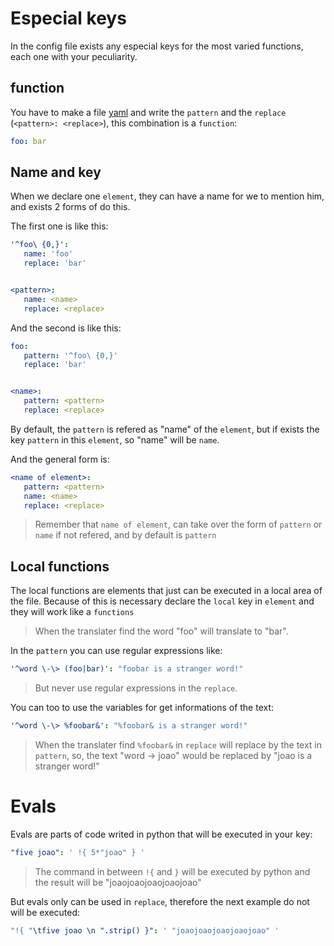 # Especial keys

In the config file exists any especial keys for the most varied functions, each one with your peculiarity.

## function

You have to make a file [yaml](yaml.org) and write the `pattern` and the `replace` (`<pattern>: <replace>`), this combination is a `function`:

```YAML
foo: bar
```

## Name and key

When we declare one `element`, they can have a name for we to mention him, and exists 2 forms of do this.

The first one is like this:

```YAML
'^foo\ {0,}':
   name: 'foo'
   replace: 'bar'


<pattern>:
   name: <name>
   replace: <replace>
```

And the second is like this:

```YAML
foo:
   pattern: '^foo\ {0,}'
   replace: 'bar'


<name>:
   pattern: <pattern>
   replace: <replace>
```

By default, the `pattern` is refered as "name" of the `element`, but if exists the key `pattern` in this `element`, so "name" will be `name`.

And the general form is:

```YAML
<name of element>:
   pattern: <pattern>
   name: <name>
   replace: <replace>
```

> Remember that `name of element`, can take over the form of `pattern` or `name` if not refered, and by default is `pattern`

## Local functions

The local functions are elements that just can be executed in a local area of the file. Because of this is necessary declare the `local` key in `element` and they will work like a `functions`

> When the translater find the word "foo" will translate to "bar".

In the `pattern` you can use regular expressions like:

```YAML
'^word \-\> (foo|bar)': "foobar is a stranger word!"
```

> But never use regular expressions in the `replace`.

You can too to use the variables for get informations of the text:

```YAML
'^word \-\> %foobar&': "%foobar& is a stranger word!"
```

> When the translater find `%foobar&` in `replace` will replace by the text in `pattern`, so, the text "word -> joao" would be replaced by "joao is a stranger word!"

# Evals

Evals are parts of code writed in python that will be executed in your key:

```YAML
"five joao": ' !{ 5*"joao" } '
```

> The command in between `!{` and `}` will be executed by python and the result will be "joaojoaojoaojoaojoao"

But evals only can be used in `replace`, therefore the next example do not will be executed:

```YAML
"!{ "\tfive joao \n ".strip() }": ' "joaojoaojoaojoaojoao" '
```
